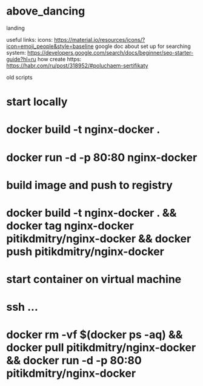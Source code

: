 # above_dancing
landing


useful links:
icons: https://material.io/resources/icons/?icon=emoji_people&style=baseline
google doc about set up for searching system: https://developers.google.com/search/docs/beginner/seo-starter-guide?hl=ru
how create https: https://habr.com/ru/post/318952/#poluchaem-sertifikaty

old scripts
#   start locally
#   docker build -t nginx-docker .
#   docker run -d -p 80:80 nginx-docker

#   build image and push to registry
#   docker build -t nginx-docker . && docker tag nginx-docker pitikdmitry/nginx-docker && docker push pitikdmitry/nginx-docker

#   start container on virtual machine
#   ssh ...
#   docker rm -vf $(docker ps -aq) && docker pull pitikdmitry/nginx-docker && docker run -d -p 80:80 pitikdmitry/nginx-docker
